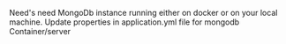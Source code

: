 Need's need MongoDb instance running either on docker or on your local machine.
Update properties in application.yml file for mongodb Container/server
